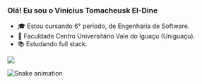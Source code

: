 ### Olá! Eu sou o Vinicius Tomacheusk El-Dine

- 🎓 Estou cursando 6° período, de Engenharia de Software.
- 🏫 Faculdade Centro Universitário Vale do Iguaçu (Uniguaçu).
- 📚 Estudando full stack.

<div>
  <a href="https://www.linkedin.com/in/vinicius-tomacheusk-el-dine-365996231/" target="_blank"><img src="https://img.shields.io/badge/LinkedIn-0077B5?style=for-the-badge&logo=linkedin&logoColor=white" target="_blank"></a>
  
![Snake animation](https://github.com/ViniciusEl-Dine/ViniciusEl-Dine/blob/output/github-contribution-grid-snake.svg)
  
</div>
